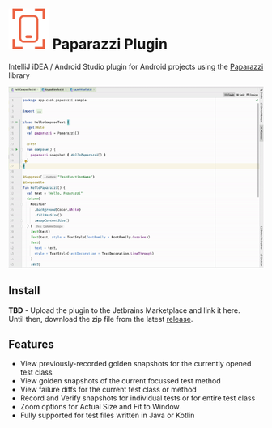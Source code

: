 # <img src="/preview/logo.png" title="logo" height="80" width="80" /> Paparazzi Plugin

IntelliJ iDEA / Android Studio plugin for Android projects using the <a href="https://github.com/cashapp/paparazzi">
Paparazzi</a> library

<img src="/preview/screenshare.gif" alt="preview" title="preview"/>

Install
-----
**TBD** - Upload the plugin to the Jetbrains Marketplace and link it here. <br>
Until then, download the zip file from the latest <a href="https://github.com/getyourguide/paparazzi-plugin/releases">
release</a>.

Features
-----

- View previously-recorded golden snapshots for the currently opened test class
- View golden snapshots of the current focussed test method 
- View failure diffs for the current test class or method
- Record and Verify snapshots for individual tests or for entire test class
- Zoom options for Actual Size and Fit to Window
- Fully supported for test files written in Java or Kotlin
